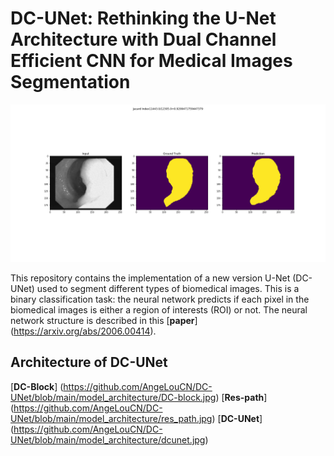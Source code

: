 # DC-UNet: Rethinking the U-Net Architecture with Dual Channel Efficient CNN for Medical Images Segmentation
![Image text](https://github.com/AngeLouCN/DC-UNet/blob/main/results/8.png)

This repository contains the implementation of a new version U-Net (DC-UNet) used to segment different types of biomedical images. This is a binary classification task: the neural network predicts if each pixel in the biomedical images is either a region of interests (ROI) or not. The neural network structure is described in this [**paper**] (https://arxiv.org/abs/2006.00414).
## Architecture of DC-UNet
[**DC-Block**] (https://github.com/AngeLouCN/DC-UNet/blob/main/model_architecture/DC-block.jpg)
[**Res-path**] (https://github.com/AngeLouCN/DC-UNet/blob/main/model_architecture/res_path.jpg)
[**DC-UNet**] (https://github.com/AngeLouCN/DC-UNet/blob/main/model_architecture/dcunet.jpg)
